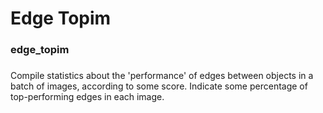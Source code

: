 # Edge Topim
### edge_topim
###

Compile statistics about the 'performance' of edges between objects in a batch of images, according to some score. Indicate some percentage of top-performing edges in each image. 